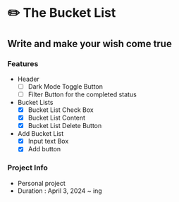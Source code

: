 # ✏️ The Bucket List 

## Write and make your wish come true 

### Features
- Header 
  - [ ] Dark Mode Toggle Button
  - [ ] Filter Button for the completed status
- Bucket Lists
  -  [x] Bucket List Check Box
  -  [x] Bucket List Content
  -  [x] Bucket List Delete Button
- Add Bucket List 
  - [x] Input text Box
  - [x] Add button
  
### Project Info
- Personal project
- Duration : April 3, 2024 ~ ing